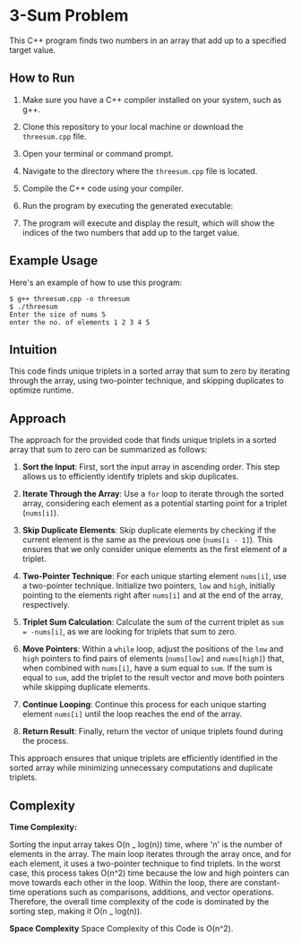 # 3-Sum Problem

This C++ program finds two numbers in an array that add up to a specified target value.

## How to Run

1. Make sure you have a C++ compiler installed on your system, such as g++.

2. Clone this repository to your local machine or download the `threesum.cpp` file.

3. Open your terminal or command prompt.

4. Navigate to the directory where the `threesum.cpp` file is located.

5. Compile the C++ code using your compiler.

6. Run the program by executing the generated executable:

7. The program will execute and display the result, which will show the indices of the two numbers that add up to the target value.

## Example Usage

Here's an example of how to use this program:

```shell
$ g++ threesum.cpp -o threesum
$ ./threesum
Enter the size of nums 5
enter the no. of elements 1 2 3 4 5
```

## Intuition

This code finds unique triplets in a sorted array that sum to zero by iterating through the array, using two-pointer technique, and skipping duplicates to optimize runtime.

## Approach

The approach for the provided code that finds unique triplets in a sorted array that sum to zero can be summarized as follows:

1. **Sort the Input**: First, sort the input array in ascending order. This step allows us to efficiently identify triplets and skip duplicates.

2. **Iterate Through the Array**: Use a `for` loop to iterate through the sorted array, considering each element as a potential starting point for a triplet (`nums[i]`).

3. **Skip Duplicate Elements**: Skip duplicate elements by checking if the current element is the same as the previous one (`nums[i - 1]`). This ensures that we only consider unique elements as the first element of a triplet.

4. **Two-Pointer Technique**: For each unique starting element `nums[i]`, use a two-pointer technique. Initialize two pointers, `low` and `high`, initially pointing to the elements right after `nums[i]` and at the end of the array, respectively.

5. **Triplet Sum Calculation**: Calculate the sum of the current triplet as `sum = -nums[i]`, as we are looking for triplets that sum to zero.

6. **Move Pointers**: Within a `while` loop, adjust the positions of the `low` and `high` pointers to find pairs of elements (`nums[low]` and `nums[high]`) that, when combined with `nums[i]`, have a sum equal to `sum`. If the sum is equal to `sum`, add the triplet to the result vector and move both pointers while skipping duplicate elements.

7. **Continue Looping**: Continue this process for each unique starting element `nums[i]` until the loop reaches the end of the array.

8. **Return Result**: Finally, return the vector of unique triplets found during the process.

This approach ensures that unique triplets are efficiently identified in the sorted array while minimizing unnecessary computations and duplicate triplets.

## **Complexity**

**Time Complexity:**

Sorting the input array takes O(n _ log(n)) time, where 'n' is the number of elements in the array.
The main loop iterates through the array once, and for each element, it uses a two-pointer technique to find triplets. In the worst case, this process takes O(n^2) time because the low and high pointers can move towards each other in the loop.
Within the loop, there are constant-time operations such as comparisons, additions, and vector operations.
Therefore, the overall time complexity of the code is dominated by the sorting step, making it O(n _ log(n)).

**Space Complexity**
Space Complexity of this Code is O(n^2).
